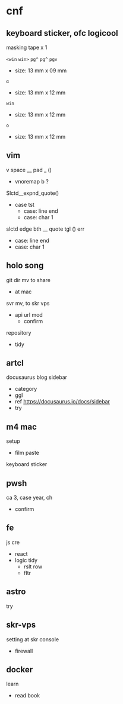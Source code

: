 
# cnf


## keyboard sticker, ofc logicool

masking tape x 1

`<win` `win>` `pg^` `pg^` `pgv` 
- size: 13 mm x 09 mm

`α`
- size: 13 mm x 12 mm

`win`
- size: 13 mm x 12 mm

`o`
- size: 13 mm x 12 mm


## vim

v space __ pad _ ()
- vnoremap b ?


Slctd__expnd_quote()
- case tst
  - case: line end
  - case: char 1


slctd edge bth __ quote tgl () err
- case: line end
- case: char 1


## holo song

git dir mv to share
- at mac


svr mv, to skr vps
- api url mod
  - confirm


repository
- tidy


## artcl

docusaurus blog sidebar
- category
- ggl
- ref https://docusaurus.io/docs/sidebar
- try


## m4 mac

setup
- film paste

keyboard sticker


## pwsh

ca 3, case year, ch
- confirm


## fe

js cre
- react
- logic tidy
  - rslt row
  - fltr


## astro

try


## skr-vps

setting at skr console
- firewall


## docker

learn
- read book



